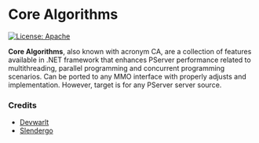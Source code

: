 # Core Algorithms
[![License: Apache][license-badge]][license]

**Core Algorithms**, also known with acronym CA, are a collection of features available in .NET framework that enhances PServer performance related to multithreading, parallel programming and concurrent programming scenarios. Can be ported to any MMO interface with properly adjusts and implementation. However, target is for any PServer server source.

### Credits
- [Devwarlt][devwarlt]
- [Slendergo][slendergo]

[license]: /LICENSE
[license-badge]: https://img.shields.io/badge/License-Apache%202.0-blue.svg

[devwarlt]: https://github.com/Devwarlt
[slendergo]: https://github.com/Slendergo
